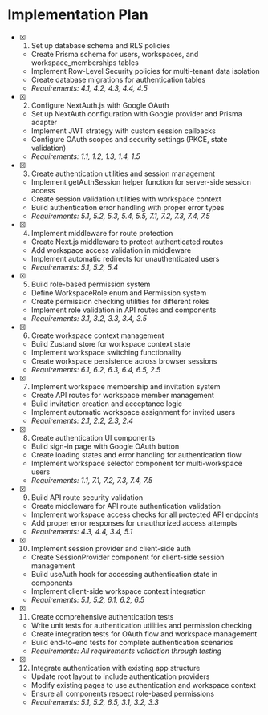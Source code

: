 # Implementation Plan

- [x] 1. Set up database schema and RLS policies





  - Create Prisma schema for users, workspaces, and workspace_memberships tables
  - Implement Row-Level Security policies for multi-tenant data isolation
  - Create database migrations for authentication tables
  - _Requirements: 4.1, 4.2, 4.3, 4.4, 4.5_

- [x] 2. Configure NextAuth.js with Google OAuth









  - Set up NextAuth configuration with Google provider and Prisma adapter
  - Implement JWT strategy with custom session callbacks
  - Configure OAuth scopes and security settings (PKCE, state validation)
  - _Requirements: 1.1, 1.2, 1.3, 1.4, 1.5_

- [x] 3. Create authentication utilities and session management




  - Implement getAuthSession helper function for server-side session access
  - Create session validation utilities with workspace context
  - Build authentication error handling with proper error types
  - _Requirements: 5.1, 5.2, 5.3, 5.4, 5.5, 7.1, 7.2, 7.3, 7.4, 7.5_

- [x] 4. Implement middleware for route protection









  - Create Next.js middleware to protect authenticated routes
  - Add workspace access validation in middleware
  - Implement automatic redirects for unauthenticated users
  - _Requirements: 5.1, 5.2, 5.4_

- [x] 5. Build role-based permission system












  - Define WorkspaceRole enum and Permission system
  - Create permission checking utilities for different roles
  - Implement role validation in API routes and components
  - _Requirements: 3.1, 3.2, 3.3, 3.4, 3.5_

- [x] 6. Create workspace context management





  - Build Zustand store for workspace context state
  - Implement workspace switching functionality
  - Create workspace persistence across browser sessions
  - _Requirements: 6.1, 6.2, 6.3, 6.4, 6.5, 2.5_

- [x] 7. Implement workspace membership and invitation system





  - Create API routes for workspace member management
  - Build invitation creation and acceptance logic
  - Implement automatic workspace assignment for invited users
  - _Requirements: 2.1, 2.2, 2.3, 2.4_

- [x] 8. Create authentication UI components









  - Build sign-in page with Google OAuth button
  - Create loading states and error handling for authentication flow
  - Implement workspace selector component for multi-workspace users
  - _Requirements: 1.1, 7.1, 7.2, 7.3, 7.4, 7.5_

- [x] 9. Build API route security validation











  - Create middleware for API route authentication validation
  - Implement workspace access checks for all protected API endpoints
  - Add proper error responses for unauthorized access attempts
  - _Requirements: 4.3, 4.4, 3.4, 5.1_

- [x] 10. Implement session provider and client-side auth








  - Create SessionProvider component for client-side session management
  - Build useAuth hook for accessing authentication state in components
  - Implement client-side workspace context integration
  - _Requirements: 5.1, 5.2, 6.1, 6.2, 6.5_

- [x] 11. Create comprehensive authentication tests
























  - Write unit tests for authentication utilities and permission checking
  - Create integration tests for OAuth flow and workspace management
  - Build end-to-end tests for complete authentication scenarios
  - _Requirements: All requirements validation through testing_

- [x] 12. Integrate authentication with existing app structure






  - Update root layout to include authentication providers
  - Modify existing pages to use authentication and workspace context
  - Ensure all components respect role-based permissions
  - _Requirements: 5.1, 5.2, 6.5, 3.1, 3.2, 3.3_